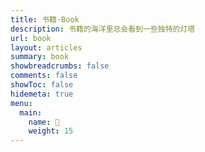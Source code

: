 ```yaml
---
title: 书籍·Book
description: 书籍的海洋里总会看到一些独特的灯塔
url: book
layout: articles
summary: book
showbreadcrumbs: false
comments: false
showToc: false
hidemeta: true
menu:
  main:
    name: 📕
    weight: 15
---
```

